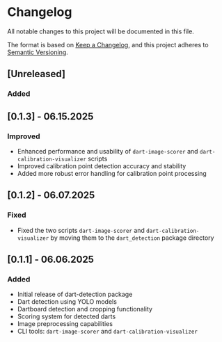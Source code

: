 # Changelog

All notable changes to this project will be documented in this file.

The format is based on [Keep a Changelog](https://keepachangelog.com/en/1.0.0/),
and this project adheres to [Semantic Versioning](https://semver.org/spec/v2.0.0.html).

## [Unreleased]

### Added

## [0.1.3] - 06.15.2025

### Improved

- Enhanced performance and usability of `dart-image-scorer` and `dart-calibration-visualizer` scripts
- Improved calibration point detection accuracy and stability
- Added more robust error handling for calibration point processing

## [0.1.2] - 06.07.2025

### Fixed

- Fixed the two scripts `dart-image-scorer` and `dart-calibration-visualizer` by moving them to the `dart_detection`
  package
  directory

## [0.1.1] - 06.06.2025

### Added

- Initial release of dart-detection package
- Dart detection using YOLO models
- Dartboard detection and cropping functionality
- Scoring system for detected darts
- Image preprocessing capabilities
- CLI tools: `dart-image-scorer` and `dart-calibration-visualizer`